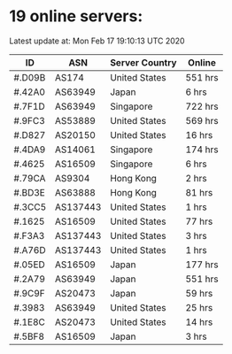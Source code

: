 # 19 online servers:

Latest update at: Mon Feb 17 19:10:13 UTC 2020

| ID | ASN | Server Country | Online |
| -- | --- | -------------- | ------ |
| #.D09B | AS174 | United States | 551 hrs |
| #.42A0 | AS63949 | Japan | 6 hrs |
| #.7F1D | AS63949 | Singapore | 722 hrs |
| #.9FC3 | AS53889 | United States | 569 hrs |
| #.D827 | AS20150 | United States | 16 hrs |
| #.4DA9 | AS14061 | Singapore | 174 hrs |
| #.4625 | AS16509 | Singapore | 6 hrs |
| #.79CA | AS9304 | Hong Kong | 2 hrs |
| #.BD3E | AS63888 | Hong Kong | 81 hrs |
| #.3CC5 | AS137443 | United States | 1 hrs |
| #.1625 | AS16509 | United States | 77 hrs |
| #.F3A3 | AS137443 | United States | 3 hrs |
| #.A76D | AS137443 | United States | 1 hrs |
| #.05ED | AS16509 | Japan | 177 hrs |
| #.2A79 | AS63949 | Japan | 551 hrs |
| #.9C9F | AS20473 | Japan | 59 hrs |
| #.3983 | AS63949 | United States | 25 hrs |
| #.1E8C | AS20473 | United States | 14 hrs |
| #.5BF8 | AS16509 | Japan | 3 hrs |

